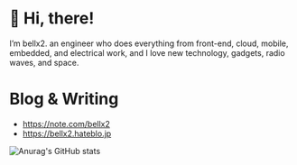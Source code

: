 # 👋 Hi, there!

I’m bellx2.
an engineer who does everything from front-end, cloud, mobile, embedded, and electrical work, and I love new technology, gadgets, radio waves, and space. 

# Blog & Writing

- https://note.com/bellx2
- https://bellx2.hateblo.jp

![Anurag's GitHub stats](https://github-readme-stats.vercel.app/api?username=bellx2&count_private=true)


<!---
bellx2/bellx2 is a ✨ special ✨ repository because its `README.md` (this file) appears on your GitHub profile.
You can click the Preview link to take a look at your changes.
--->
